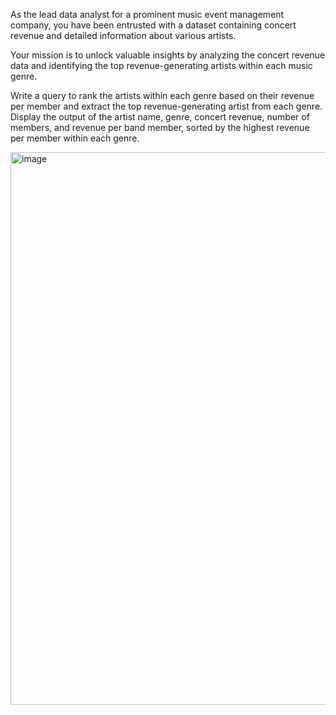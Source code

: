As the lead data analyst for a prominent music event management company, you have been entrusted with a dataset containing concert revenue and detailed information about various artists.

Your mission is to unlock valuable insights by analyzing the concert revenue data and identifying the top revenue-generating artists within each music genre.

Write a query to rank the artists within each genre based on their revenue per member and extract the top revenue-generating artist from each genre. Display the output of the artist name, genre, concert revenue, number of members, and revenue per band member, sorted by the highest revenue per member within each genre.

<img width="884" alt="image" src="https://github.com/compBiophyMete/SQL-Challanges/assets/135632077/1e3d7ffe-52cb-4a08-bdfb-20e4053b5eed">
